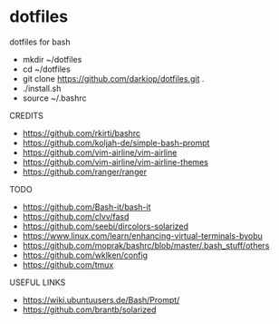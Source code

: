# dotfiles
dotfiles for bash

- mkdir ~/dotfiles
- cd ~/dotfiles
- git clone https://github.com/darkiop/dotfiles.git .
- ./install.sh
- source ~/.bashrc

CREDITS

- https://github.com/rkirti/bashrc
- https://github.com/koljah-de/simple-bash-prompt
- https://github.com/vim-airline/vim-airline
- https://github.com/vim-airline/vim-airline-themes
- https://github.com/ranger/ranger

TODO

- https://github.com/Bash-it/bash-it
- https://github.com/clvv/fasd
- https://github.com/seebi/dircolors-solarized
- https://www.linux.com/learn/enhancing-virtual-terminals-byobu
- https://github.com/moprak/bashrc/blob/master/.bash_stuff/others
- https://github.com/wklken/config
- https://github.com/tmux

USEFUL LINKS

- https://wiki.ubuntuusers.de/Bash/Prompt/
- https://github.com/brantb/solarized
